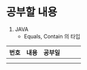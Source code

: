 # 공부할 내용

1. JAVA
   - Equals,  Contain 의 타입

| 번호 | 내용 | 공부일 |      |      |      |
| ---- | ---- | ------ | ---- | ---- | ---- |
|      |      |        |      |      |      |
|      |      |        |      |      |      |

